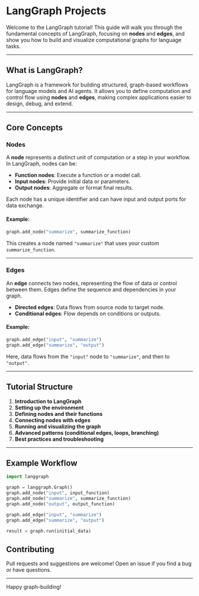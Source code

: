 # LangGraph Projects

Welcome to the LangGraph tutorial! This guide will walk you through the fundamental concepts of LangGraph, focusing on **nodes** and **edges**, and show you how to build and visualize computational graphs for language tasks.

---

## What is LangGraph?

LangGraph is a framework for building structured, graph-based workflows for language models and AI agents. It allows you to define computation and control flow using **nodes** and **edges**, making complex applications easier to design, debug, and extend.

---

## Core Concepts

### Nodes

A **node** represents a distinct unit of computation or a step in your workflow. In LangGraph, nodes can be:

- **Function nodes**: Execute a function or a model call.
- **Input nodes**: Provide initial data or parameters.
- **Output nodes**: Aggregate or format final results.

Each node has a unique identifier and can have input and output ports for data exchange.

#### Example:  
```python
graph.add_node("summarize", summarize_function)
```
This creates a node named `"summarize"` that uses your custom `summarize_function`.

---

### Edges

An **edge** connects two nodes, representing the flow of data or control between them. Edges define the sequence and dependencies in your graph.

- **Directed edges**: Data flows from source node to target node.
- **Conditional edges**: Flow depends on conditions or outputs.

#### Example:  
```python
graph.add_edge("input", "summarize")
graph.add_edge("summarize", "output")
```
Here, data flows from the `"input"` node to `"summarize"`, and then to `"output"`.

---

## Tutorial Structure

1. **Introduction to LangGraph**
2. **Setting up the environment**
3. **Defining nodes and their functions**
4. **Connecting nodes with edges**
5. **Running and visualizing the graph**
6. **Advanced patterns (conditional edges, loops, branching)**
7. **Best practices and troubleshooting**

---

## Example Workflow

```python
import langgraph

graph = langgraph.Graph()
graph.add_node("input", input_function)
graph.add_node("summarize", summarize_function)
graph.add_node("output", output_function)

graph.add_edge("input", "summarize")
graph.add_edge("summarize", "output")

result = graph.run(initial_data)
```

## Contributing

Pull requests and suggestions are welcome! Open an issue if you find a bug or have questions.

---

Happy graph-building!
